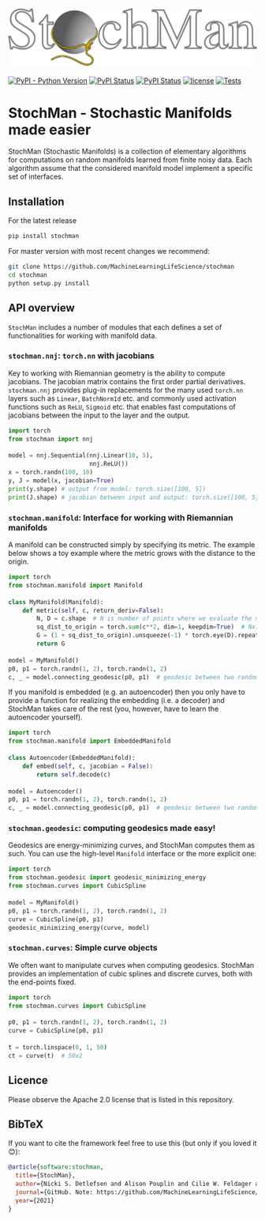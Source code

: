 ![Logo](images/stochman.png)
---

[![PyPI - Python Version](https://img.shields.io/pypi/pyversions/pytorch-lightning)](https://pypi.org/project/stochman/)
[![PyPI Status](https://badge.fury.io/py/stochman.svg)](https://badge.fury.io/py/stochman)
[![PyPI Status](https://pepy.tech/badge/stochman)](https://pepy.tech/badge/stochman)
[![license](https://img.shields.io/badge/License-Apache%202.0-blue.svg)](https://github.com/MachineLearningLifeScience/stochman/blob/master/LICENSE)
[![Tests](https://github.com/MachineLearningLifeScience/stochman/actions/workflows/tests.yml/badge.svg)](https://github.com/MachineLearningLifeScience/stochman/blob/master/.github/workflows/tests.yml)
# StochMan - Stochastic Manifolds made easier

StochMan (Stochastic Manifolds) is a collection of elementary algorithms for computations 
on random manifolds learned from finite noisy data. Each algorithm assume that the considered 
manifold model implement a specific set of interfaces.

## Installation

For the latest release
```bash
pip install stochman
```
For master version with most recent changes we recommend:
```bash
git clone https://github.com/MachineLearningLifeScience/stochman
cd stochman
python setup.py install
```

## API overview

`StochMan` includes a number of modules that each defines a set of functionalities for
working with manifold data.

### `stochman.nnj`: `torch.nn` with jacobians

Key to working with Riemannian geometry is the ability to compute jacobians. The jacobian matrix
contains the first order partial derivatives. `stochman.nnj` provides plug-in replacements for the many 
used `torch.nn` layers such as `Linear`, `BatchNorm1d` etc. and commonly used activation functions such as `ReLU`,
`Sigmoid` etc. that enables fast computations of jacobians between the input to the layer and the output. 

``` python
import torch
from stochman import nnj

model = nnj.Sequential(nnj.Linear(10, 5),
                       nnj.ReLU())
x = torch.randn(100, 10)
y, J = model(x, jacobian=True)
print(y.shape) # output from model: torch.size([100, 5])
print(J.shape) # jacobian between input and output: torch.size([100, 5, 10])
```

### `stochman.manifold`: Interface for working with Riemannian manifolds

A manifold can be constructed simply by specifying its metric. The example below shows a toy example where the metric grows with the distance to the origin.

``` python
import torch
from stochman.manifold import Manifold

class MyManifold(Manifold):
    def metric(self, c, return_deriv=False):
        N, D = c.shape  # N is number of points where we evaluate the metric; D is the manifold dimension
        sq_dist_to_origin = torch.sum(c**2, dim=1, keepdim=True)  # Nx1
        G = (1 + sq_dist_to_origin).unsqueeze(-1) * torch.eye(D).repeat(N, 1, 1)  # NxDxD
        return G
        
model = MyManifold()
p0, p1 = torch.randn(1, 2), torch.randn(1, 2)
c, _ = model.connecting_geodesic(p0, p1)  # geodesic between two random points
```

If you manifold is embedded (e.g. an autoencoder) then you only have to provide a function for realizing the embedding (i.e. a decoder) and StochMan takes care of the rest (you, however, have to learn the autoencoder yourself).

``` python
import torch
from stochman.manifold import EmbeddedManifold

class Autoencoder(EmbeddedManifold):
    def embed(self, c, jacobian = False):
        return self.decode(c)
        
model = Autoencoder()
p0, p1 = torch.randn(1, 2), torch.randn(1, 2)
c, _ = model.connecting_geodesic(p0, p1)  # geodesic between two random points
```

### `stochman.geodesic`: computing geodesics made easy!

Geodesics are energy-minimizing curves, and StochMan computes them as such. You can use the high-level `Manifold` interface or the more explicit one:

``` python
import torch
from stochman.geodesic import geodesic_minimizing_energy
from stochman.curves import CubicSpline

model = MyManifold()
p0, p1 = torch.randn(1, 2), torch.randn(1, 2)
curve = CubicSpline(p0, p1)
geodesic_minimizing_energy(curve, model)
```

### `stochman.curves`: Simple curve objects

We often want to manipulate curves when computing geodesics. StochMan provides an implementation of cubic splines and discrete curves, both with the end-points fixed.

``` python
import torch
from stochman.curves import CubicSpline

p0, p1 = torch.randn(1, 2), torch.randn(1, 2)
curve = CubicSpline(p0, p1)

t = torch.linspace(0, 1, 50)
ct = curve(t)  # 50x2
```

## Licence

Please observe the Apache 2.0 license that is listed in this repository. 

## BibTeX
If you want to cite the framework feel free to use this (but only if you loved it 😊):

```bibtex
@article{software:stochman,
  title={StochMan},
  author={Nicki S. Detlefsen and Alison Pouplin and Cilie W. Feldager and Cong Geng and Dimitris Kalatzis and Helene Hauschultz and Miguel González Duque and Søren Hauberg},
  journal={GitHub. Note: https://github.com/MachineLearningLifeScience/stochman/},
  year={2021}
}
```
